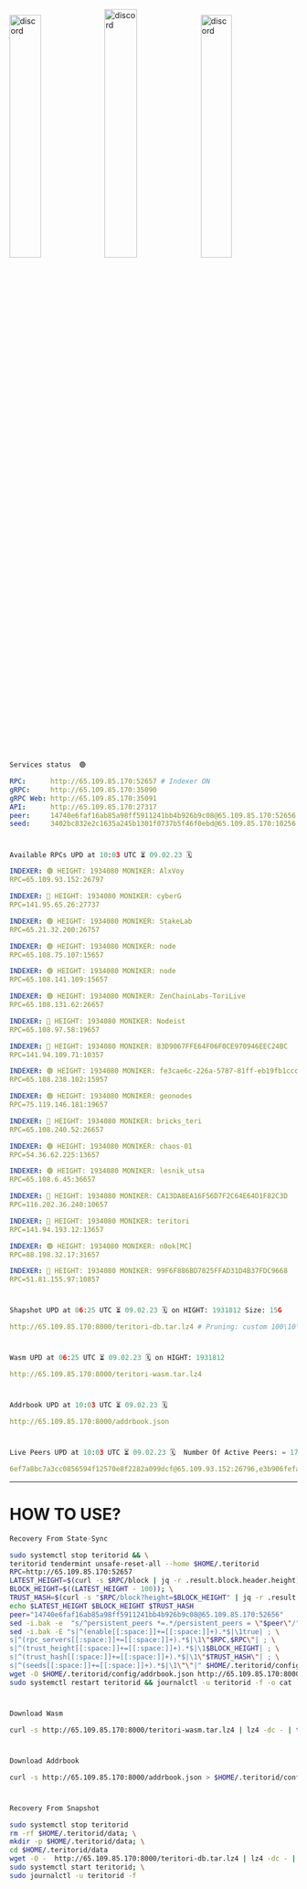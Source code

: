 [<img src='https://user-images.githubusercontent.com/83868103/215836529-812ac1b8-029f-4f5d-bb72-8539c308b0f4.png' alt='discord'  width='33%'>](https://github.com/romanv1812/Teritori/blob/main/data/mainnet_guide.md)[<img src='https://user-images.githubusercontent.com/83868103/215836572-1ace2f52-bfa5-452a-a9bd-1382169bc8f2.png' alt='discord'  width='33.39%'>](https://restake.app/teritori/torivaloper1qy38xmcrnht0kt5c5fryvl8llrpdwer6atxj5u/stake)[<img src='https://user-images.githubusercontent.com/83868103/215836599-cb1990d2-2e43-4fc2-898a-c373bcb64677.png' alt='discord'  width='33%'>](https://restake.app/teritori/torivaloper1qy38xmcrnht0kt5c5fryvl8llrpdwer6atxj5u/stake)
```python
Services status  🟢
```
```YAML
RPC:      http://65.109.85.170:52657 # Indexer ON
gRPC:     http://65.109.85.170:35090
gRPC Web: http://65.109.85.170:35091
API:      http://65.109.85.170:27317
peer:     14740e6faf16ab85a98ff5911241bb4b926b9c08@65.109.85.170:52656
seed:     3402bc832e2c1635a245b1301f0737b5f46f0ebd@65.109.85.170:10256
```
#
```python
Available RPCs UPD at 10:03 UTC ⏳ 09.02.23 🗓️ 
```
```YAML
INDEXER: 🟢 HEIGHT: 1934080 MONIKER: AlxVoy
RPC=65.109.93.152:26797

INDEXER: 🔴 HEIGHT: 1934080 MONIKER: cyberG
RPC=141.95.65.26:27737

INDEXER: 🟢 HEIGHT: 1934080 MONIKER: StakeLab
RPC=65.21.32.200:26757

INDEXER: 🟢 HEIGHT: 1934080 MONIKER: node
RPC=65.108.75.107:15657

INDEXER: 🟢 HEIGHT: 1934080 MONIKER: node
RPC=65.108.141.109:15657

INDEXER: 🟢 HEIGHT: 1934080 MONIKER: ZenChainLabs-ToriLive
RPC=65.108.131.62:26657

INDEXER: 🔴 HEIGHT: 1934080 MONIKER: Nodeist
RPC=65.108.97.58:19657

INDEXER: 🔴 HEIGHT: 1934080 MONIKER: 83D9067FFE64F06F0CE970946EEC24BC
RPC=141.94.109.71:10357

INDEXER: 🟢 HEIGHT: 1934080 MONIKER: fe3cae6c-226a-5787-81ff-eb19fb1cccce
RPC=65.108.238.102:15957

INDEXER: 🟢 HEIGHT: 1934080 MONIKER: geonodes
RPC=75.119.146.181:19657

INDEXER: 🔴 HEIGHT: 1934080 MONIKER: bricks_teri
RPC=65.108.240.52:26657

INDEXER: 🟢 HEIGHT: 1934080 MONIKER: chaos-01
RPC=54.36.62.225:13657

INDEXER: 🟢 HEIGHT: 1934080 MONIKER: lesnik_utsa
RPC=65.108.6.45:36657

INDEXER: 🔴 HEIGHT: 1934080 MONIKER: CA13DA8EA16F56D7F2C64E64D1F82C3D
RPC=116.202.36.240:10657

INDEXER: 🔴 HEIGHT: 1934080 MONIKER: teritori
RPC=141.94.193.12:13657

INDEXER: 🟢 HEIGHT: 1934080 MONIKER: n0ok[MC]
RPC=88.198.32.17:31657

INDEXER: 🔴 HEIGHT: 1934080 MONIKER: 99F6F886BD7825FFAD31D4B37FDC9668
RPC=51.81.155.97:10857

```
#
```python
Shapshot UPD at 06:25 UTC ⏳ 09.02.23 🗓️ on HIGHT: 1931812 Size: 15G
```
```YAML
http://65.109.85.170:8000/teritori-db.tar.lz4 # Pruning: custom 100\10\100 Indexer kv
```
#
```python
Wasm UPD at 06:25 UTC ⏳ 09.02.23 🗓️ on HIGHT: 1931812
```
```YAML
http://65.109.85.170:8000/teritori-wasm.tar.lz4
```
#
```python
Addrbook UPD at 10:03 UTC ⏳ 09.02.23 🗓️ 
```
```YAML
http://65.109.85.170:8000/addrbook.json
```
#
```python
Live Peers UPD at 10:03 UTC ⏳ 09.02.23 🗓️  Number Of Active Peers: = 17
```
```YAML
6ef7a8bc7a3cc0856594f12570e8f2282a099dcf@65.109.93.152:26796,e3b906fefa58783395fcf72086c698707908a558@141.95.65.26:27736,a06fbbb9ace823ae28a696a91daa2d0644653c28@65.21.32.200:26756,4cef2b81f82420434c6ce0dc43ca04ad18ef773f@65.108.75.107:15656,5cabaab828aea4bcc60e20c5a87b469c43023557@65.108.141.109:15656,8e9624292123624e4eddc3f43189f08a0424127e@65.108.131.62:26656,a043a97266360ff45781a9fc9392aedc16494c59@65.108.97.58:19656,45f2d4f8ed2ef8d71a257cdeed27123f5fe3bef4@141.94.109.71:10356,2b4f46e601fb4ede2a0c98976337e3afdaa50dac@65.108.238.102:15956,16f90d350de14a596ebdc683ce5e703c14e40bb3@75.119.146.181:19656,a57b53a46e6f473b42a6db6e0c0f216b1611efcb@65.108.240.52:26656,10a19941e819a9a89873398b1d52794929d245a0@54.36.62.225:13656,46b7ae20e3cc4264076a91c3601f3894a021a80d@65.108.6.45:36656,d40face481bc00a617d9a29c39be412a776e28c2@116.202.36.240:10656,317d9a102d4a04337c65571c18df0e98269dce87@141.94.193.12:13656,e3374c3d25a36f06662fa150043e5e6529d11570@88.198.32.17:31656,3bd3a20d7c8a26a20927289a7a6bffecf71de53e@51.81.155.97:10856
```
---
# HOW TO USE?
```python
Recovery From State-Sync
```
```bash
sudo systemctl stop teritorid && \
teritorid tendermint unsafe-reset-all --home $HOME/.teritorid
RPC=http://65.109.85.170:52657
LATEST_HEIGHT=$(curl -s $RPC/block | jq -r .result.block.header.height); \
BLOCK_HEIGHT=$((LATEST_HEIGHT - 100)); \
TRUST_HASH=$(curl -s "$RPC/block?height=$BLOCK_HEIGHT" | jq -r .result.block_id.hash)
echo $LATEST_HEIGHT $BLOCK_HEIGHT $TRUST_HASH
peer="14740e6faf16ab85a98ff5911241bb4b926b9c08@65.109.85.170:52656"
sed -i.bak -e  "s/^persistent_peers *=.*/persistent_peers = \"$peer\"/" $HOME/.teritorid/config/config.toml
sed -i.bak -E "s|^(enable[[:space:]]+=[[:space:]]+).*$|\1true| ; \
s|^(rpc_servers[[:space:]]+=[[:space:]]+).*$|\1\"$RPC,$RPC\"| ; \
s|^(trust_height[[:space:]]+=[[:space:]]+).*$|\1$BLOCK_HEIGHT| ; \
s|^(trust_hash[[:space:]]+=[[:space:]]+).*$|\1\"$TRUST_HASH\"| ; \
s|^(seeds[[:space:]]+=[[:space:]]+).*$|\1\"\"|" $HOME/.teritorid/config/config.toml
wget -O $HOME/.teritorid/config/addrbook.json http://65.109.85.170:8000/addrbook.json
sudo systemctl restart teritorid && journalctl -u teritorid -f -o cat
```
#
```python
Download Wasm
```
```bash
curl -s http://65.109.85.170:8000/teritori-wasm.tar.lz4 | lz4 -dc - | tar -xf - -C $HOME/.teritorid/data
```
#
```python
Download Addrbook
```
```bash
curl -s http://65.109.85.170:8000/addrbook.json > $HOME/.teritorid/config/addrbook.json
```
#
```python
Recovery From Snapshot
```
```bash
sudo systemctl stop teritorid
rm -rf $HOME/.teritorid/data; \
mkdir -p $HOME/.teritorid/data; \
cd $HOME/.teritorid/data
wget -O -  http://65.109.85.170:8000/teritori-db.tar.lz4 | lz4 -dc - | tar -xf - -C $HOME/.teritorid
sudo systemctl start teritorid; \
sudo journalctl -u teritorid -f
```
